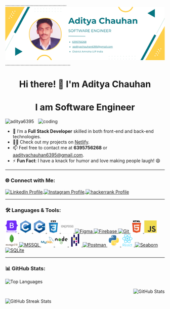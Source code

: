 ................................................![logo](https://github.com/Aditya6395/Aditya6395/blob/main/Aditya%20Chauhan.png)...................................................
<h1 align="center">Hi there! 👋 I'm Aditya Chauhan</h1>
<h1 align="center">I am Software Engineer</h1>

<img align="right" src="https://user-images.githubusercontent.com/74038190/219923823-bf1ce878-c6b8-4faa-be07-93e6b1006521.gif" alt="coding" width="400">

<p align="left">
  <img src="https://komarev.com/ghpvc/?username=aditya6395&label=Profile%20views&color=0e75b6&style=flat" alt="aditya6395" />
</p>

- 🌱 I’m a **Full Stack Developer** skilled in both front-end and back-end technologies.
- 👨‍💻 Check out my projects on [Netlify](https://app.netlify.com/teams/aditya6395).
- 📫 Feel free to contact me at **6395756268** or [aadityachauhan6395@gmail.com](mailto:aadityachauhan6395@gmail.com).
- ⚡ **Fun Fact**: I have a knack for humor and love making people laugh! 😄

---

<h3 align="left">🌐 Connect with Me:</h3>
<p align="left">
  <a href="https://linkedin.com/in/adityachauhan6395" target="blank">
    <img align="center" src="https://img.shields.io/badge/LinkedIn-0A66C2?logo=linkedin&logoColor=white&style=flat-square" alt="LinkedIn Profile" height="30" width="100" />
  </a>
  <a href="https://instagram.com/_forgot_0" target="blank">
    <img align="center" src="https://img.shields.io/badge/Instagram-E4405F?logo=instagram&logoColor=white&style=flat-square" alt="Instagram Profile" height="30" width="100" />
  </a>
  <a href="https://www.hackerrank.com/aadityachauhan61" target="blank">
    <img align="center" src="https://img.shields.io/badge/Hackerrank-2D8D5F?logo=hackerrank&logoColor=white&style=flat-square" alt="hackerrank Profile" height="30" width="130" />
  </a>
</p>

---

<h3 align="left">🛠️ Languages & Tools:</h3>
<p align="left">
  <a href="https://getbootstrap.com" target="_blank" rel="noreferrer">
    <img src="https://raw.githubusercontent.com/devicons/devicon/master/icons/bootstrap/bootstrap-plain-wordmark.svg" alt="Bootstrap" width="40" height="40"/>
  </a>
  <a href="https://www.cprogramming.com/" target="_blank" rel="noreferrer">
    <img src="https://raw.githubusercontent.com/devicons/devicon/master/icons/c/c-original.svg" alt="C" width="40" height="40"/>
  </a>
  <a href="https://www.w3schools.com/cpp/" target="_blank" rel="noreferrer">
    <img src="https://raw.githubusercontent.com/devicons/devicon/master/icons/cplusplus/cplusplus-original.svg" alt="C++" width="40" height="40"/>
  </a>
  <a href="https://www.w3schools.com/css/" target="_blank" rel="noreferrer">
    <img src="https://raw.githubusercontent.com/devicons/devicon/master/icons/css3/css3-original-wordmark.svg" alt="CSS3" width="40" height="40"/>
  </a>
  <a href="https://expressjs.com" target="_blank" rel="noreferrer">
    <img src="https://raw.githubusercontent.com/devicons/devicon/master/icons/express/express-original-wordmark.svg" alt="Express.js" width="40" height="40"/>
  </a>
  <a href="https://www.figma.com/" target="_blank" rel="noreferrer">
    <img src="https://www.vectorlogo.zone/logos/figma/figma-icon.svg" alt="Figma" width="40" height="40"/>
  </a>
  <a href="https://firebase.google.com/" target="_blank" rel="noreferrer">
    <img src="https://www.vectorlogo.zone/logos/firebase/firebase-icon.svg" alt="Firebase" width="40" height="40"/>
  </a>
  <a href="https://git-scm.com/" target="_blank" rel="noreferrer">
    <img src="https://www.vectorlogo.zone/logos/git-scm/git-scm-icon.svg" alt="Git" width="40" height="40"/>
  </a>
  <a href="https://www.w3.org/html/" target="_blank" rel="noreferrer">
    <img src="https://raw.githubusercontent.com/devicons/devicon/master/icons/html5/html5-original-wordmark.svg" alt="HTML5" width="40" height="40"/>
  </a>
  <a href="https://developer.mozilla.org/en-US/docs/Web/JavaScript" target="_blank" rel="noreferrer">
    <img src="https://raw.githubusercontent.com/devicons/devicon/master/icons/javascript/javascript-original.svg" alt="JavaScript" width="40" height="40"/>
  </a>
  <a href="https://www.mongodb.com/" target="_blank" rel="noreferrer">
    <img src="https://raw.githubusercontent.com/devicons/devicon/master/icons/mongodb/mongodb-original-wordmark.svg" alt="MongoDB" width="40" height="40"/>
  </a>
  <a href="https://www.microsoft.com/en-us/sql-server" target="_blank" rel="noreferrer">
    <img src="https://www.svgrepo.com/show/303229/microsoft-sql-server-logo.svg" alt="MSSQL" width="40" height="40"/>
  </a>
  <a href="https://www.mysql.com/" target="_blank" rel="noreferrer">
    <img src="https://raw.githubusercontent.com/devicons/devicon/master/icons/mysql/mysql-original-wordmark.svg" alt="MySQL" width="40" height="40"/>
  </a>
  <a href="https://nodejs.org" target="_blank" rel="noreferrer">
    <img src="https://raw.githubusercontent.com/devicons/devicon/master/icons/nodejs/nodejs-original-wordmark.svg" alt="Node.js" width="40" height="40"/>
  </a>
  <a href="https://pandas.pydata.org/" target="_blank" rel="noreferrer">
    <img src="https://raw.githubusercontent.com/devicons/devicon/2ae2a900d2f041da66e950e4d48052658d850630/icons/pandas/pandas-original.svg" alt="Pandas" width="40" height="40"/>
  </a>
  <a href="https://postman.com" target="_blank" rel="noreferrer">
    <img src="https://www.vectorlogo.zone/logos/getpostman/getpostman-icon.svg" alt="Postman" width="40" height="40"/>
  </a>
  <a href="https://www.python.org" target="_blank" rel="noreferrer">
    <img src="https://raw.githubusercontent.com/devicons/devicon/master/icons/python/python-original.svg" alt="Python" width="40" height="40"/>
  </a>
  <a href="https://reactjs.org/" target="_blank" rel="noreferrer">
    <img src="https://raw.githubusercontent.com/devicons/devicon/master/icons/react/react-original-wordmark.svg" alt="React" width="40" height="40"/>
  </a>
  <a href="https://seaborn.pydata.org/" target="_blank" rel="noreferrer">
    <img src="https://seaborn.pydata.org/_images/logo-mark-lightbg.svg" alt="Seaborn" width="40" height="40"/>
  </a>
  <a href="https://www.sqlite.org/" target="_blank" rel="noreferrer">
    <img src="https://www.vectorlogo.zone/logos/sqlite/sqlite-icon.svg" alt="SQLite" width="40" height="40"/>
  </a>
</p>

---

<h3 align="left">📊 GitHub Stats:</h3>

<p align="left">
  <img src="https://github-readme-stats.vercel.app/api/top-langs/?username=aditya6395&layout=compact&theme=radical" alt="Top Languages" width="400" />
</p>
<p align="right">
  <img src="https://github-readme-stats.vercel.app/api?username=aditya6395&show_icons=true&locale=en&theme=radical" alt="GitHub Stats" width="400" />
</p>
<p align="left">
  <img src="https://github-readme-streak-stats.herokuapp.com/?user=aditya6395&theme=radical" alt="GitHub Streak Stats" width="400" />
</p>
